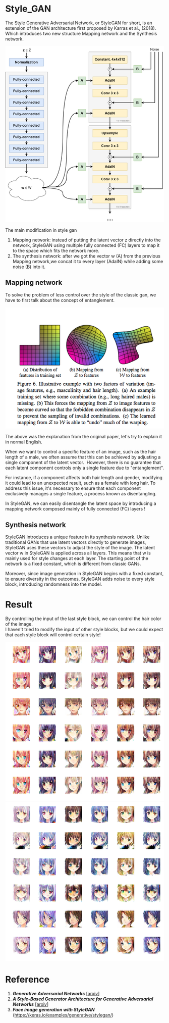 # Style_GAN

The Style Generative Adversarial Network, or StyleGAN for short, is an extension of the GAN architecture first proposed by Karras et al., (2018). Which introduces two new structure Mapping network and the Synthesis network.

![image](https://github.com/Yukino1010/Style_GAN/blob/master/pic2.png?raw=true)

The main modification in style gan
1. Mapping network: instead of putting the latent vector z directly into the network, StyleGAN using multiple fully connected (FC) layers to map it to the space which fits the network more.
2. The synthesis network: after we got the vector w (A) from the previous Mapping network,we concat it to every layer (AdaIN) while adding some noise (B) into it.


## Mapping network
To solve the problem of less control over the style of the classic gan, we have to first talk about the concept of entanglement. <br>

![image](https://github.com/Yukino1010/Style_GAN/blob/master/mapping_net.png)

The above was the explanation from the original paper, let's try to explain it in normal English. <br>

When we want to control a specific feature of an image, such as the hair length of a male, we often assume that this can be achieved by adjusting a single component of the latent vector. 
However, there is no guarantee that each latent component controls only a single feature due to "entanglement". <br>

For instance, if a component affects both hair length and gender, modifying it could lead to an unexpected result, such as a female with long hair. To address this issue, it's necessary to ensure that each component exclusively manages a single feature, a process known as disentangling. <br>

In StyleGAN, we can easily disentangle the latent space by introducing a mapping network composed mainly of fully connected (FC) layers !

## Synthesis network

StyleGAN introduces a unique feature in its synthesis network. Unlike traditional GANs that use latent vectors directly to generate images, StyleGAN uses these vectors to adjust the style of the image.
The latent vector w in StyleGAN is applied across all layers. This means that w is mainly used for style changes at each layer. The starting point of the network is a fixed constant, which is different from classic GANs. <br>

Moreover, since image generation in StyleGAN begins with a fixed constant, to ensure diversity in the outcomes, StyleGAN adds noise to every style block, introducing randomness into the model.
# Result
By controlling the input of the last style block, we can control the hair color of the image. <br>
I haven't tried to modify the input of other style blocks, but we could expect that each style block will control certain style!

![image](https://github.com/Yukino1010/Style_GAN/blob/master/results/demo/final_image1.png)
![image](https://github.com/Yukino1010/Style_GAN/blob/master/results/demo/final_image2.png)

# Reference
1. ***Generative Adversarial Networks*** [[arxiv](https://arxiv.org/abs/1406.2661)]
2. ***A Style-Based Generator Architecture for Generative Adversarial Networks*** [[arxiv](https://arxiv.org/abs/1812.04948)]
3. ***Face image generation with StyleGAN*** (https://keras.io/examples/generative/stylegan/)
